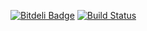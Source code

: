 [![Bitdeli Badge](https://d2weczhvl823v0.cloudfront.net/kaize/battle_chrome_extension/trend.png)](https://bitdeli.com/free "Bitdeli Badge")
[![Build Status](https://travis-ci.org/Hexlet/battle_chrome_extension.svg?branch=master)](https://travis-ci.org/Hexlet/battle_chrome_extension)

